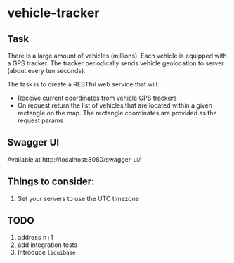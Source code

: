 # vehicle-tracker

## Task
There is a large amount of vehicles (millions). Each vehicle is equipped with a GPS tracker. The tracker periodically
sends vehicle geolocation to server (about every ten seconds).

The task is to create a RESTful web service that will:

- Receive current coordinates from vehicle GPS trackers
- On request return the list of vehicles that are located within a given rectangle on the map. The rectangle coordinates
  are provided as the request params
  
## Swagger UI
Available at http://localhost:8080/swagger-ui/
  
## Things to consider:
1. Set your servers to use the UTC timezone

## TODO
1. address n+1
1. add integration tests
1. Introduce `liquibase`
